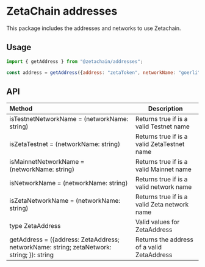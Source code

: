 # ZetaChain addresses

This package includes the addresses and networks to use Zetachain.

## Usage

```js
import { getAddress } from "@zetachain/addresses";

const address = getAddress({address: "zetaToken", networkName: "goerli", zetaNetwork:"athens"});
```

## API


| Method | Description |
| :---- | ------ |
| isTestnetNetworkName = (networkName: string) | Returns true if is a valid Testnet name |
| isZetaTestnet = (networkName: string) | Returns true if is a valid ZetaTestnet name |
| isMainnetNetworkName = (networkName: string) | Returns true if is a valid Mainnet name |
| isNetworkName = (networkName: string) | Returns true if is a valid network name |
| isZetaNetworkName = (networkName: string) | Returns true if is a valid Zeta network name |
| type ZetaAddress | Valid values for ZetaAddress |
| getAddress = ({address: ZetaAddress; networkName: string; zetaNetwork: string; }): string  | Returns the address of a valid ZetaAddress |

```